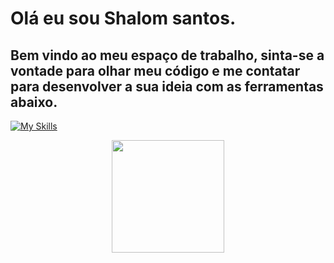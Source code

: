 # Olá eu sou Shalom santos.
## Bem vindo ao meu espaço de trabalho, sinta-se a vontade para olhar meu código e me contatar para desenvolver a sua ideia com as ferramentas abaixo.
[![My Skills](https://skillicons.dev/icons?i=php,laravel,mysql,docker,nginx,postman,nodejs,vue,vuetify,nuxtjs)](https://skillicons.dev)
<div align="center">
  <a href="https://github.com/shalomsantos">
  <img height="180em" src="https://github-readme-stats.vercel.app/api/top-langs/?username=shalomsantos&layout=compact&langs_count=7&theme=dark" />
</div>

